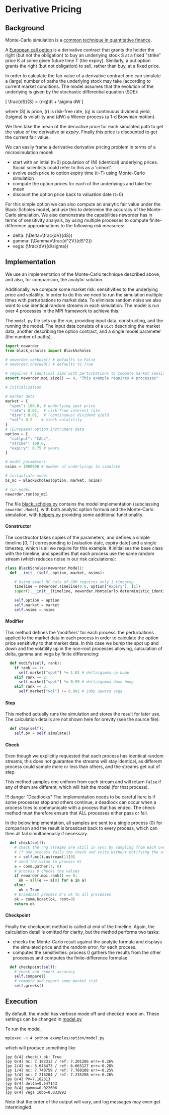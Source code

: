 

# Derivative Pricing

## Background

Monte-Carlo simulation is a [common technique in quantitative finance](https://en.wikipedia.org/wiki/Monte_Carlo_methods_in_finance).

A [European call option](https://en.wikipedia.org/wiki/Call_option) is a derivative contract that grants the holder the right (but not the obligation) to buy an underlying stock S at a fixed "strike" price K at some given future time T (the expiry). Similarly, a put option grants the right (but not obligation) to sell, rather than buy, at a fixed price.

In order to calculate the fair value of a derivative contract one can simulate a (large) number of paths the underlying stock may take (according to current market conditions. The model assumes that the evolution of the underlying is given by the stochastic differential equation (SDE):

\[ 
\frac{dS}{S} = (r-q)dt + \sigma dW
\]

where \(S\) is price, \(r\) is risk-free rate, \(q\) is continuous dividend yield, \(\sigma\) is volatility and \(dW\) a Wiener process (a 1-d Brownian motion).

We then take the mean of the derivative price for
each simulated path to get the value of the derivative _at expiry_. Finally this price is discounted to get the current fair value.

We can easily frame a derivative derivative pricing problem in terms of a microsimulation model:

- start with an intial \(t=0\) population of \(N\) (identical) underlying prices. Social scientists could refer to this as a 'cohort'.
- evolve each price to option expiry time \(t=T\) using Monte-Carlo simulation
- compute the option prices for each of the underlyings and take the mean
- discount the option price back to valuation date \(t=0\)

For this simple option we can also compute an analytic fair value under the Black-Scholes model, and use this to determine the accuracy of the Monte-Carlo simulation. We also demonstrate the capabilities neworder has in terms of sensitivity analysis, by using multiple processes to compute finite-difference approximations to the following risk measures:

- delta: \(\Delta=\frac{dV}{dS}\)
- gamma: \(\Gamma=\frac{d^2V}{dS^2}\)
- vega: \(\frac{dV}{d\sigma}\)

## Implementation

We use an implementation of the Monte-Carlo technique described above, and also, for comparision, the analytic solution.

Additionally, we compute some market risk: sensitivities to the underlying price and volatility. In order to do this we need to run the simulation multiple times with perturbations to market data. To eliminate random noise we also want to use identical random streams in each simulation. The model is run over 4 processes in the MPI framework to achieve this.

The `model.py` file sets up the run, providing input data, constructing, and the running the model. The input data consists of a `Dict` describing the market data, another describing the option contract, and a single model parameter (the number of paths).

```python
import neworder
from black_scholes import BlackScholes

# neworder.verbose() # defaults to False
# neworder.checked() # defaults to True

# requires 4 identical sims with perturbations to compute market sensitivities (a.k.a. Greeks)
assert neworder.mpi.size() == 4, "This example requires 4 processes"

# initialisation

# market data
market = {
  "spot": 100.0, # underlying spot price
  "rate": 0.02,  # risk-free interest rate
  "divy": 0.01,  # (continuous) dividend yield
  "vol": 0.2    # stock volatility
}
# (European) option instrument data
option = {
  "callput": "CALL",
  "strike": 100.0,
  "expiry": 0.75 # years
}

# model parameters
nsims = 1000000 # number of underlyings to simulate

# instantiate model
bs_mc = BlackScholes(option, market, nsims)

# run model
neworder.run(bs_mc)
```

The file [black_scholes.py](../../examples/option/black_scholes.py) contains the model implementation (subclassing `neworder.Model`), with both analytic option formula and the Monte-Carlo simulation, with [helpers.py](../../examples/option/helpers.py) providing some additional functionality.

#### Constructor

The constructor takes copies of the parameters, and defines a simple timeline [0, T] corresponding to [valuation date, expiry date] and a single timestep, which is all we require for this example. It initialises the base class with the timeline, and specifies that each process use the same random stream (which reduces noise in our risk calculations):

```python
class BlackScholes(neworder.Model):
  def __init__(self, option, market, nsims):

    # Using exact MC calc of GBM requires only 1 timestep
    timeline = neworder.Timeline(0.0, option["expiry"], [1])
    super().__init__(timeline, neworder.MonteCarlo.deterministic_identical_stream)

    self.option = option
    self.market = market
    self.nsims = nsims
```

#### Modifier

This method defines the 'modifiers' for each process: the perturbations applied to the market data in each process in order to calculate the option price sensitivity to that market data. In this case we bump the spot up and down and the volatility up in the non-root processes allowing, calculation of delta, gamma and vega by finite differencing:

```python
  def modify(self, rank):
    if rank == 1:
      self.market["spot"] *= 1.01 # delta/gamma up bump
    elif rank == 2:
      self.market["spot"] *= 0.99 # delta/gamma down bump
    elif rank == 3:
      self.market["vol"] += 0.001 # 10bp upward vega
```

#### Step

This method actually runs the simulation and stores the result for later use. The calculation details are not shown here for brevity (see the source file):

```python
  def step(self):
    self.pv = self.simulate()
```

#### Check

Even though we explicitly requested that each process has identical random streams, this does not guarantee the streams will stay identical, as different process could sample more or less than others, and the streams get out of step.

This method samples one uniform from each stream and will return `False` if any of them are different, which will halt the model (for that process).

!!! danger "Deadlocks"
    The implementation needs to be careful here is if some processes stop and others continue, a deadlock can occur when a process tries to communicate with a process that has ended. The check method must therefore ensure that ALL processes either pass or fail.

In the below implementation, all samples are sent to a single process (0) for comparison and the result is broadcast back to every process, which can then all fail simultaneously if necessary.

```python
  def check(self):
    # check the rng streams are still in sync by sampling from each one, comparing, and broadcasting the result
    # if one process fails the check and exits without notifying the others, deadlocks can result
    r = self.mc().ustream(1)[0]
    # send the value to process 0)
    a = comm.gather(r, 0)
    # process 0 checks the values
    if neworder.mpi.rank() == 0:
      ok = all(e == a[0] for e in a)
    else:
      ok = True
    # broadcast process 0's ok to all processes
    ok = comm.bcast(ok, root=0)
    return ok
```

#### Checkpoint

Finally the checkpoint method is called at end of the timeline. Again, the calculation detail is omitted for clarity, but the method performs two tasks:

- checks the Monte-Carlo result against the analytic formula and displays the simulated price and the random error, for each process.
- computes the sensitivities: process 0 gathers the results from the other processes and computes the finite-difference formulae.

```python
  def checkpoint(self):
    # check and report accuracy
    self.compare()
    # compute and report some market risk
    self.greeks()
```

## Execution

By default, the model has verbose mode off and checked mode on. These settings can be changed in [model.py]()

To run the model,

```bash
mpiexec -n 4 python examples/option/model.py
```

which will produce something like

```text
[py 0/4] check() ok: True
[py 0/4] mc: 7.182313 / ref: 7.201286 err=-0.26%
[py 2/4] mc: 6.646473 / ref: 6.665127 err=-0.28%
[py 1/4] mc: 7.740759 / ref: 7.760108 err=-0.25%
[py 3/4] mc: 7.216204 / ref: 7.235288 err=-0.26%
[py 0/4] PV=7.182313
[py 0/4] delta=0.547143
[py 0/4] gamma=0.022606
[py 0/4] vega 10bp=0.033892
```

Note that the order of the output will vary, and log messages may even get intermingled.
